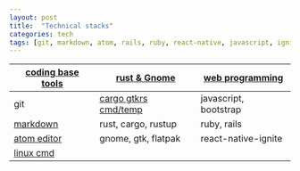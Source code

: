 ```yaml
---
layout: post
title:  "Technical stacks"
categories: tech
tags: [git, markdown, atom, rails, ruby, react-native, javascript, ignite, linux, rust, gtk, gtkrs, flatpak]
---
```


[coding base tools](/coding_base_tools)|[rust & Gnome](/rust_gnome)| [web programming](/web_programming)
              -|                  -|           -
           git |[cargo gtkrs cmd/temp](https://gitlab.gnome.org/bilelmoussaoui/gtk-rust-template)| javascript, bootstrap
       [markdown](https://guides.github.com/features/mastering-markdown/)|rust, cargo, rustup   | ruby, rails
    [atom editor](http://d2wy8f7a9ursnm.cloudfront.net/atom-editor-cheat-sheet.pdf)|gnome, gtk, flatpak  | react-native-ignite
    [linux cmd](https://images.linoxide.com/linux-cheat-sheet.pdf) | |
